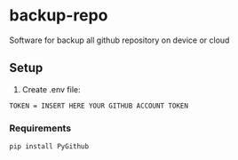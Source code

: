 # backup-repo
Software for backup all github repository on device or cloud

## Setup
1. Create .env file: 
```
TOKEN = INSERT HERE YOUR GITHUB ACCOUNT TOKEN
```


### Requirements
```python
pip install PyGithub
```
